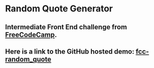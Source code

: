 # Random Quote Generator

## Intermediate Front End challenge from [FreeCodeCamp][fcc].

Here is a link to the GitHub hosted demo:  [fcc-random_quote][demo]
--
<!-- links -->
[fcc]: https://www.freecodecamp.org/challenges/build-a-random-quote-machine
[demo]: https://bddowningjennings-dev.github.io/fcc-random_quote/#
